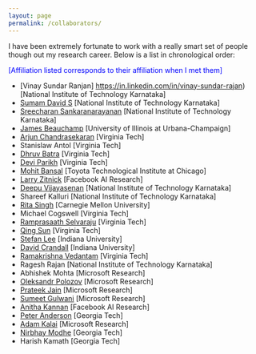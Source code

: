 ```yaml
---
layout: page
permalink: /collaborators/
---
```

I have been extremely fortunate to work with a really smart set of people though out my research career. Below is a list in chronological order: <br>
<p style="color:blue;">[Affiliation listed corresponds to their affiliation when I met them]</p>

- [Vinay Sundar Ranjan] https://in.linkedin.com/in/vinay-sundar-rajan) [National Institute of Technology Karnataka]
- [Sumam David S](https://sumam.nitk.ac.in/) [National Institute of Technology Karnataka]
- [Sreecharan Sankaranarayanan](https://scholar.google.com/citations?user=pOmrGuQAAAAJ&hl=en) [National Institute of Technology Karnataka]
- [James Beauchamp](http://cmp.music.illinois.edu/beaucham/) [University of Illinois at Urbana-Champaign]
- [Arjun Chandrasekaran](https://www.is.mpg.de/person/achandrasekaran) [Virginia Tech]
- Stanislaw Antol [Virginia Tech]
- [Dhruv Batra](https://www.cc.gatech.edu/~dbatra/) [Virginia Tech]
- [Devi Parikh](https://www.cc.gatech.edu/~parikh/) [Virginia Tech]
- [Mohit Bansal](https://www.cs.unc.edu/~mbansal/) [Toyota Technological Institute at Chicago] 
- [Larry Zitnick](http://larryzitnick.org/) [Facebook AI Research]
- [Deepu Vijayasenan](https://scholar.google.com/citations?user=al4jnogAAAAJ&hl=en) [National Institute of Technology Karnataka]
- Shareef Kalluri [National Institute of Technology Karnataka]
- [Rita Singh](http://mlsp.cs.cmu.edu/people/rsingh/index.html) [Carnegie Mellon University]
- Michael Cogswell [Virginia Tech]
- [Ramprasaath Selvaraju](https://mcogswell.io/) [Virginia Tech]
- [Qing Sun](https://www.linkedin.com/in/qing-sun-2524a865) [Virginia Tech]
- [Stefan Lee](https://web.engr.oregonstate.edu/~leestef/) [Indiana University]
- [David Crandall](https://homes.luddy.indiana.edu/djcran/) [Indiana University]
- [Ramakrishna Vedantam](http://vrama91.github.io/) [Virginia Tech]
- Ragesh Rajan [National Institute of Technology Karnataka]
- Abhishek Mohta [Microsoft Research]
- [Oleksandr Polozov](https://alexpolozov.com/) [Microsoft Research] 
- [Prateek Jain](https://www.prateekjain.org/) [Microsoft Research]
- [Sumeet Gulwani](https://www.microsoft.com/en-us/research/people/sumitg/) [Microsoft Research]
- [Anitha Kannan](https://scholar.google.com/citations?user=eoBHpj4AAAAJ&hl=en) [Facebook AI Research]
- [Peter Anderson](https://panderson.me/) [Georgia Tech] 
- [Adam Kalai](https://www.microsoft.com/en-us/research/people/adum/) [Microsoft Research] 
- [Nirbhay Modhe](https://nirbhayjm.github.io/) [Georgia Tech]
- Harish Kamath [Georgia Tech]


